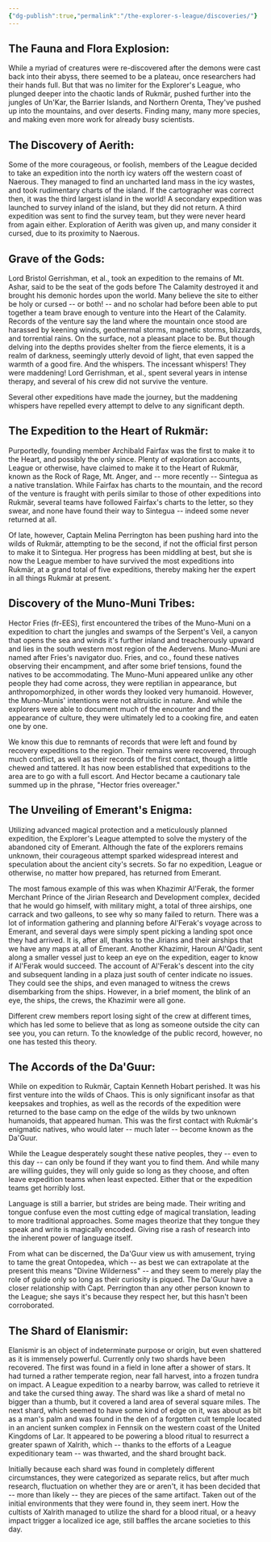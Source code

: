 ```yaml
---
{"dg-publish":true,"permalink":"/the-explorer-s-league/discoveries/"}
---
```



## The Fauna and Flora Explosion:

While a myriad of creatures were re-discovered after the demons were cast back into their abyss, there seemed to be a plateau, once researchers had their hands full. But that was no limiter for the Explorer's League, who plunged deeper into the chaotic lands of Rukmär, pushed further into the jungles of Un'Kar, the Barrier Islands, and Northern Orenta, They've pushed up into the mountains, and over deserts. Finding many, many more species, and making even more work for already busy scientists.

## The Discovery of Aerith:

Some of the more courageous, or foolish, members of the League decided to take an expedition into the north icy waters off the western coast of Naerous. They managed to find an uncharted land mass in the icy wastes, and took rudimentary charts of the island. If the cartographer was correct then, it was the third largest island in the world! A secondary expedition was launched to survey inland of the island, but they did not return. A third expedition was sent to find the survey team, but they were never heard from again either. Exploration of Aerith was given up, and many consider it cursed, due to its proximity to Naerous.

## Grave of the Gods:

Lord Bristol Gerrishman, et al., took an expedition to the remains of Mt. Ashar, said to be the seat of the gods before The Calamity destroyed it and brought his demonic hordes upon the world. Many believe the site to either be holy or cursed -- or both! -- and no scholar had before been able to put together a team brave enough to venture into the Heart of the Calamity. Records of the venture say the land where the mountain once stood are harassed by keening winds, geothermal storms, magnetic storms, blizzards, and torrential rains. On the surface, not a pleasant place to be. But though delving into the depths provides shelter from the fierce elements, it is a realm of darkness, seemingly utterly devoid of light, that even sapped the warmth of a good fire. And the whispers. The incessant whispers! They were maddening! Lord Gerrishman, et al., spent several years in intense therapy, and several of his crew did not survive the venture.

Several other expeditions have made the journey, but the maddening whispers have repelled every attempt to delve to any significant depth. 

## The Expedition to the Heart of Rukmär:

Purportedly, founding member Archibald Fairfax was the first to make it to the Heart, and possibly the only since. Plenty of exploration accounts, League or otherwise, have claimed to make it to the Heart of Rukmär, known as the Rock of Rage, Mt. Anger, and -- more recently -- Sintegua as a native translation. While Fairfax has charts to the mountain, and the record of the venture is fraught with perils similar to those of other expeditions into Rukmär, several teams have followed Fairfax's charts to the letter, so they swear, and none have found their way to Sintegua -- indeed some never returned at all.

Of late, however, Captain Melina Perrington has been pushing hard into the wilds of Rukmär, attempting to be the second, if not the official first person to make it to Sintegua. Her progress has been middling at best, but she is now the League member to have survived the most expeditions into Rukmär, at a grand total of five expeditions, thereby making her the expert in all things Rukmär at present.

## Discovery of the Muno-Muni Tribes:

Hector Fries (fr-EES), first encountered the tribes of the Muno-Muni on a expedition to chart the jungles and swamps of the Serpent's Veil, a canyon that opens the sea and winds it's further inland and treacherously upward and lies in the south western most region of the Aedervens. Muno-Muni are named after Fries's navigator duo. Fries, and co., found these natives observing their encampment, and after some brief tensions, found the natives to be accommodating. The Muno-Muni appeared unlike any other people they had come across, they were reptilian in appearance, but anthropomorphized, in other words they looked very humanoid. However, the Muno-Munis' intentions were not altruistic in nature. And while the explorers were able to document much of the encounter and the appearance of culture, they were ultimately led to a cooking fire, and eaten one by one.

We know this due to remnants of records that were left and found by recovery expeditions to the region. Their remains were recovered, through much conflict, as well as their records of the first contact, though a little chewed and tattered. It has now been established that expeditions to the area are to go with a full escort. And Hector became a cautionary tale summed up in the phrase, "Hector fries overeager."

## The Unveiling of Emerant's Enigma:

Utilizing advanced magical protection and a meticulously planned expedition, the Explorer's League attempted to solve the mystery of the abandoned city of Emerant. Although the fate of the explorers remains unknown, their courageous attempt sparked widespread interest and speculation about the ancient city's secrets. So far no expedition, League or otherwise, no matter how prepared, has returned from Emerant.

The most famous example of this was when Khazimir Al'Ferak, the former Merchant Prince of the Jirian Research and Development complex, decided that he would go himself, with military might, a total of three airships, one carrack and two galleons, to see why so many failed to return. There was a lot of information gathering and planning before Al'Ferak's voyage across to Emerant, and several days were simply spent picking a landing spot once they had arrived. It is, after all, thanks to the Jirians and their airships that we have any maps at all of Emerant. Another Khazimir, Haroun Al'Qadir, sent along a smaller vessel just to keep an eye on the expedition, eager to know if Al'Ferak would succeed. The account of Al'Ferak's descent into the city and subsequent landing in a plaza just south of center indicate no issues. They could see the ships, and even managed to witness the crews disembarking from the ships. However, in a brief moment, the blink of an eye, the ships, the crews, the Khazimir were all gone.

Different crew members report losing sight of the crew at different times, which has led some to believe that as long as someone outside the city can see you, you can return. To the knowledge of the public record, however, no one has tested this theory.

## The Accords of the Da'Guur:

While on expedition to Rukmär, Captain Kenneth Hobart perished. It was his first venture into the wilds of Chaos. This is only significant insofar as that keepsakes and trophies, as well as the records of the expedition were returned to the base camp on the edge of the wilds by two unknown humanoids, that appeared human. This was the first contact with Rukmär's enigmatic natives, who would later -- much later -- become known as the Da'Guur.

While the League desperately sought these native peoples, they -- even to this day -- can only be found if they want you to find them. And while many are willing guides, they will only guide so long as they choose, and often leave expedition teams when least expected. Either that or the expedition teams get horribly lost.

Language is still a barrier, but strides are being made. Their writing and tongue confuse even the most cutting edge of magical translation, leading to more traditional approaches. Some mages theorize that they tongue they speak and write is magically encoded. Giving rise a rash of research into the inherent power of language itself.

From what can be discerned, the Da'Guur view us with amusement, trying to tame the great Ontopedea, which -- as best we can extrapolate at the present this means "Divine Wilderness" -- and they seem to merely play the role of guide only so long as their curiosity is piqued. The Da'Guur have a closer relationship with Capt. Perrington than any other person known to the League; she says it's because they respect her, but this hasn't been corroborated. 

## The Shard of Elanismir:

Elanismir is an object of indeterminate purpose or origin, but even shattered as it is immensely powerful. Currently only two shards have been recovered. The first was found in a field in Ione after a shower of stars. It had turned a rather temperate region, near fall harvest, into a frozen tundra on impact. A League expedition to a nearby barrow, was called to retrieve it and take the cursed thing away. The shard was like a shard of metal no bigger than a thumb, but it covered a land area of several square miles. The next shard, which seemed to have some kind of edge on it, was about as bit as a man's palm and was found in the den of a forgotten cult temple located in an ancient sunken complex in Fennsik on the western coast of the United Kingdoms of Lar. It appeared to be powering a blood ritual to resurrect a greater spawn of Xalrith, which -- thanks to the efforts of a League expeditionary team -- was thwarted, and the shard brought back.

Initially because each shard was found in completely different circumstances, they were categorized as separate relics, but after much research, fluctuation on whether they are or aren't, it has been decided that -- more than likely -- they are pieces of the same artifact. Taken out of the initial environments that they were found in, they seem inert. How the cultists of Xalrith managed to utilize the shard for a blood ritual, or a heavy impact trigger a localized ice age, still baffles the arcane societies to this day.